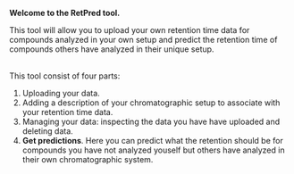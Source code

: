 **Welcome to the RetPred tool.**


This tool will allow you to upload your own retention time data for compounds analyzed in your own setup and predict the retention time of compounds others have analyzed in their unique setup.
<br />
<br />

This tool consist of four parts:

 1. Uploading your data.
 2. Adding a description of your chromatographic setup to associate with your retention time data.
 3. Managing your data: inspecting the data you have have uploaded and deleting data.
 4. **Get predictions**. Here you can predict what the retention should be for compounds you have not analyzed youself but others have analyzed in their own chromatographic system.
